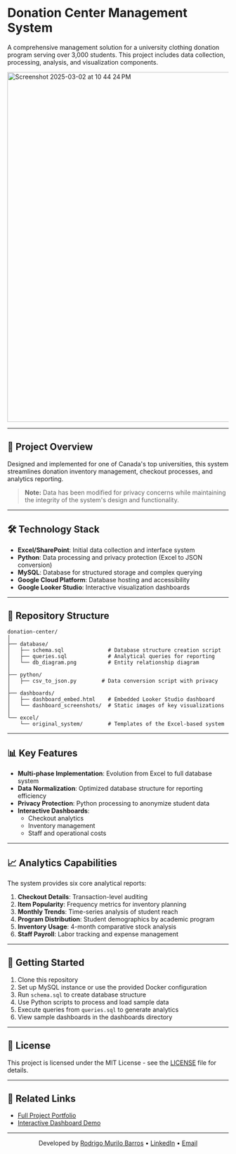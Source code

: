 # Donation Center Management System

A comprehensive management solution for a university clothing donation program serving over 3,000 students. This project includes data collection, processing, analysis, and visualization components.

<img width="797" alt="Screenshot 2025-03-02 at 10 44 24 PM" src="https://github.com/user-attachments/assets/cd4b4920-a8f8-4519-ae74-6d535b2e1b6d" />

---

## 🎯 Project Overview

Designed and implemented for one of Canada's top universities, this system streamlines donation inventory management, checkout processes, and analytics reporting.

> **Note:** Data has been modified for privacy concerns while maintaining the integrity of the system's design and functionality.

---

## 🛠️ Technology Stack

- **Excel/SharePoint**: Initial data collection and interface system
- **Python**: Data processing and privacy protection (Excel to JSON conversion)
- **MySQL**: Database for structured storage and complex querying
- **Google Cloud Platform**: Database hosting and accessibility
- **Google Looker Studio**: Interactive visualization dashboards

---

## 📁 Repository Structure

```
donation-center/
│
├── database/
│   ├── schema.sql              # Database structure creation script
│   ├── queries.sql             # Analytical queries for reporting
│   └── db_diagram.png          # Entity relationship diagram
│
├── python/
│   ├── csv_to_json.py        # Data conversion script with privacy
│
├── dashboards/
│   ├── dashboard_embed.html    # Embedded Looker Studio dashboard
│   └── dashboard_screenshots/  # Static images of key visualizations
│
└── excel/
    └── original_system/        # Templates of the Excel-based system
```

---

## 📊 Key Features

- **Multi-phase Implementation**: Evolution from Excel to full database system
- **Data Normalization**: Optimized database structure for reporting efficiency
- **Privacy Protection**: Python processing to anonymize student data
- **Interactive Dashboards**: 
  - Checkout analytics
  - Inventory management
  - Staff and operational costs

---

## 📈 Analytics Capabilities

The system provides six core analytical reports:

1. **Checkout Details**: Transaction-level auditing
2. **Item Popularity**: Frequency metrics for inventory planning
3. **Monthly Trends**: Time-series analysis of student reach
4. **Program Distribution**: Student demographics by academic program
5. **Inventory Usage**: 4-month comparative stock analysis
6. **Staff Payroll**: Labor tracking and expense management

---

## 🚀 Getting Started

1. Clone this repository
2. Set up MySQL instance or use the provided Docker configuration
3. Run `schema.sql` to create database structure
4. Use Python scripts to process and load sample data
5. Execute queries from `queries.sql` to generate analytics
6. View sample dashboards in the dashboards directory

---

## 📝 License

This project is licensed under the MIT License - see the [LICENSE](LICENSE) file for details.

---

## 🔗 Related Links

- [Full Project Portfolio](https://sites.google.com/view/rbarros/projects/clothing-donation-store-dashboard?authuser=0)
- [Interactive Dashboard Demo](https://lookerstudio.google.com/s/iH_TfyguhLM)

---

<div align="center">

Developed by [Rodrigo Murilo Barros](https://github.com/RodrigoSeneca) • [LinkedIn](https://www.linkedin.com/in/rodrigombarros25) • [Email](mailto:rodrimurilo@outlook.com)

</div>
